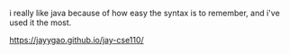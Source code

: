 i really like java because of how easy the syntax is to remember, and i've used it the most.

https://jayygao.github.io/jay-cse110/
